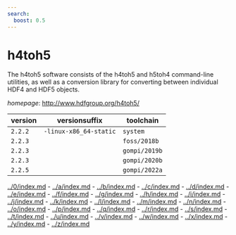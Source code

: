 ```yaml
---
search:
  boost: 0.5
---
```

# h4toh5

The h4toh5 software consists of the h4toh5 and h5toh4 command-line utilities,  as well as a conversion library for converting between individual HDF4 and HDF5 objects.

*homepage*: <http://www.hdfgroup.org/h4toh5/>

version | versionsuffix | toolchain
--------|---------------|----------
``2.2.2`` | ``-linux-x86_64-static`` | ``system``
``2.2.3`` |  | ``foss/2018b``
``2.2.3`` |  | ``gompi/2019b``
``2.2.3`` |  | ``gompi/2020b``
``2.2.5`` |  | ``gompi/2022a``

[../0/index.md](0) - [../a/index.md](a) - [../b/index.md](b) - [../c/index.md](c) - [../d/index.md](d) - [../e/index.md](e) - [../f/index.md](f) - [../g/index.md](g) - [../h/index.md](h) - [../i/index.md](i) - [../j/index.md](j) - [../k/index.md](k) - [../l/index.md](l) - [../m/index.md](m) - [../n/index.md](n) - [../o/index.md](o) - [../p/index.md](p) - [../q/index.md](q) - [../r/index.md](r) - [../s/index.md](s) - [../t/index.md](t) - [../u/index.md](u) - [../v/index.md](v) - [../w/index.md](w) - [../x/index.md](x) - [../y/index.md](y) - [../z/index.md](z)

